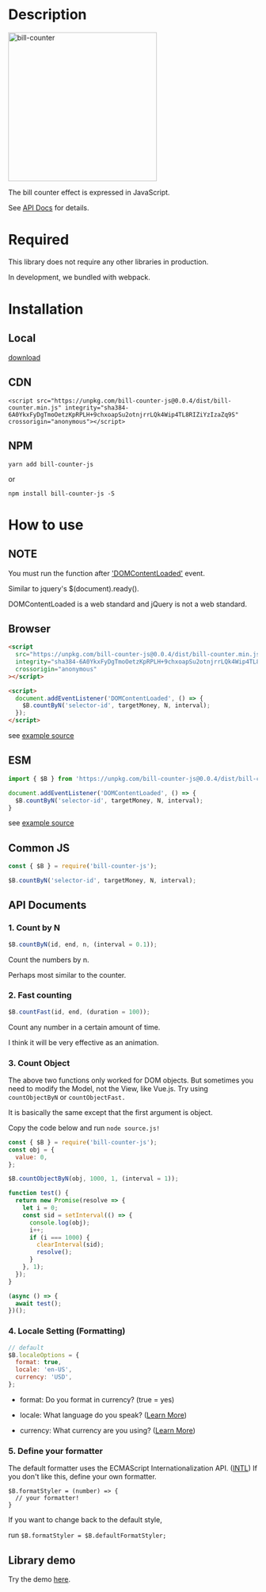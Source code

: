 # Description

<img src="https://jehwanyoo.github.io/bill-counter-js/examples/gray-auto-bill-counter-164688.jpg" alt="bill-counter" width="300">

The bill counter effect is expressed in JavaScript.

See [API Docs](#API) for details.

# Required

This library does not require any other libraries in production.

In development, we bundled with webpack.

# Installation

## Local

<a href="https://unpkg.com/bill-counter-js@0.0.4/dist/bill-counter.min.js" download>download</a>

## CDN

```
<script src="https://unpkg.com/bill-counter-js@0.0.4/dist/bill-counter.min.js" integrity="sha384-6A0YkxFyDgTmoOetzKpRPLH+9chxoapSu2otnjrrLQk4Wip4TL8RIZiYzIzaZq9S" crossorigin="anonymous"></script>
```

## NPM

`yarn add bill-counter-js`

or

`npm install bill-counter-js -S`

# How to use

## NOTE

You must run the function after ['DOMContentLoaded'](https://developer.mozilla.org/ko/docs/Web/Events/DOMContentLoaded) event.

Similar to jquery's \$(document).ready().

DOMContentLoaded is a web standard and jQuery is not a web standard.

## Browser

```html
<script
  src="https://unpkg.com/bill-counter-js@0.0.4/dist/bill-counter.min.js"
  integrity="sha384-6A0YkxFyDgTmoOetzKpRPLH+9chxoapSu2otnjrrLQk4Wip4TL8RIZiYzIzaZq9S"
  crossorigin="anonymous"
></script>

<script>
  document.addEventListener('DOMContentLoaded', () => {
    $B.countByN('selector-id', targetMoney, N, interval);
  });
</script>
```

see [example source](https://github.com/JeHwanYoo/bill-counter-js/blob/master/examples/dollar.html)

## ESM

```javascript
import { $B } from 'https://unpkg.com/bill-counter-js@0.0.4/dist/bill-counter.esm.js';

document.addEventListener('DOMContentLoaded', () => {
  $B.countByN('selector-id', targetMoney, N, interval);
}
```

see [example source](https://github.com/JeHwanYoo/bill-counter-js/blob/master/examples/dollar.esm.html)

## Common JS

```javascript
const { $B } = require('bill-counter-js');

$B.countByN('selector-id', targetMoney, N, interval);
```

## <a name="API"></a> API Documents

### 1. Count by N

```javascript
$B.countByN(id, end, n, (interval = 0.1));
```

Count the numbers by n.

Perhaps most similar to the counter.

### 2. Fast counting

```javascript
$B.countFast(id, end, (duration = 100));
```

Count any number in a certain amount of time.

I think it will be very effective as an animation.

### 3. Count Object

The above two functions only worked for DOM objects. But sometimes you need to modify the Model, not the View, like Vue.js. Try using `countObjectByN` or `countObjectFast.`

It is basically the same except that the first argument is object.

Copy the code below and run `node source.js!`

```javascript
const { $B } = require('bill-counter-js');
const obj = {
  value: 0,
};

$B.countObjectByN(obj, 1000, 1, (interval = 1));

function test() {
  return new Promise(resolve => {
    let i = 0;
    const sid = setInterval(() => {
      console.log(obj);
      i++;
      if (i === 1000) {
        clearInterval(sid);
        resolve();
      }
    }, 1);
  });
}

(async () => {
  await test();
})();
```

### 4. Locale Setting (Formatting)

```javascript
// default
$B.localeOptions = {
  format: true,
  locale: 'en-US',
  currency: 'USD',
};
```

- format: Do you format in currency? (true = yes)

- locale: What language do you speak? ([Learn More](https://www.science.co.il/language/Locale-codes.php))

- currency: What currency are you using? ([Learn More](https://www.currency-iso.org/en/home/tables/table-a1.html))

### 5. Define your formatter

The default formatter uses the ECMAScript Internationalization API. ([INTL](https://developer.mozilla.org/en-US/docs/Web/JavaScript/Reference/Global_Objects/Intl)) If you don't like this, define your own formatter.

```
$B.formatStyler = (number) => {
  // your formatter!
}
```

If you want to change back to the default style,

run `$B.formatStyler = $B.defaultFormatStyler;`

## Library demo

Try the demo [here](https://jehwanyoo.github.io/bill-counter-js/examples/dollar.html).
